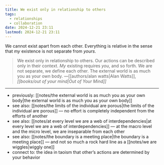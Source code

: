 ```yaml
---
title: We exist only in relationship to others
tags:
  - relationships
  - collaboration
date: 2024-12-21 23:11
lastmod: 2024-12-21 23:11
---
```

We cannot exist apart from each other. Everything is relative in the sense that *my* existence is not separate from *yours*.

> We exist only in relationship to others. Our actions can be described only in their context. *My* existing requires *you*, and so forth. We are not separate, we define each other. The external world is as much you as your own body. —[[authors/alan watts|Alan Watts]], *[[books/out of your mind|Out of Your Mind]]*

---
- previously: [[notes/the external world is as much you as your own body|the external world is as much you as your own body]]
- see also: [[notes/the limits of the individual are porous|the limits of the individual are porous]] — no effort is completely independent from the efforts of another
- see also: [[notes/at every level we are a web of interdependencies|at every level we are a web of interdependencies]] — at the macro level and the micro level, we are inseparable from each other
- see also: [[notes/the boundary is a meeting place|the boundary is a meeting place]] — and not so much a rock hard line as a [[notes/we are wiggles|wiggly one]]
- connect to: the idea in taoism that other’s actions are determined by your behavior
